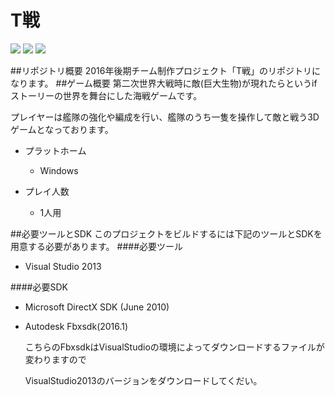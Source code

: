 # T戦

[![](https://img.shields.io/badge/Visual%20Studio-Community%202013-blue.svg)](https://www.microsoft.com/ja-jp/dev/products/community.aspx)
[![](https://img.shields.io/badge/DirectX%20SDK-9.0c(June%202010)-yellow.svg)](https://www.microsoft.com/en-us/download/details.aspx?id=6812)
[![](https://img.shields.io/badge/FBX%20SDK-2016.1-brightgreen.svg)](http://usa.autodesk.com/adsk/servlet/pc/item?id=24535361&siteID=123112)

##リポジトリ概要
2016年後期チーム制作プロジェクト「T戦」のリポジトリになります。
##ゲーム概要
第二次世界大戦時に敵(巨大生物)が現れたらというifストーリーの世界を舞台にした海戦ゲームです。

プレイヤーは艦隊の強化や編成を行い、艦隊のうち一隻を操作して敵と戦う3Dゲームとなっております。


- プラットホーム
  - Windows

- プレイ人数
  - 1人用


##必要ツールとSDK
このプロジェクトをビルドするには下記のツールとSDKを用意する必要があります。
####必要ツール
* Visual Studio 2013


####必要SDK
* Microsoft DirectX SDK (June 2010)


* Autodesk Fbxsdk(2016.1)


  こちらのFbxsdkはVisualStudioの環境によってダウンロードするファイルが変わりますので


  VisualStudio2013のバージョンをダウンロードしてくだい。
